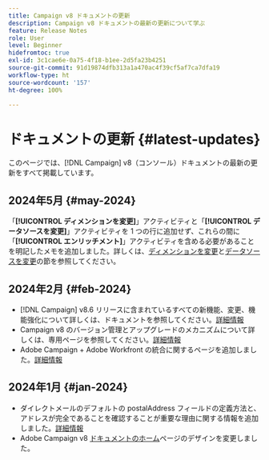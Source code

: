 ```yaml
---
title: Campaign v8 ドキュメントの更新
description: Campaign v8 ドキュメントの最新の更新について学ぶ
feature: Release Notes
role: User
level: Beginner
hidefromtoc: true
exl-id: 3c1cae6e-0a75-4f18-b1ee-2d5fa23b4251
source-git-commit: 91d19874dfb313a1a470ac4f39cf5af7ca7dfa19
workflow-type: ht
source-wordcount: '157'
ht-degree: 100%

---
```


# ドキュメントの更新 {#latest-updates}

このページでは、[!DNL Campaign] v8（コンソール）ドキュメントの最新の更新をすべて掲載しています。

## 2024年5月 {#may-2024}

「**[!UICONTROL ディメンションを変更]**」アクティビティと「**[!UICONTROL データソースを変更]**」アクティビティを 1 つの行に追加せず、これらの間に「**[!UICONTROL エンリッチメント]**」アクティビティを含める必要があることを明記したメモを追加しました。詳しくは、[ディメンションを変更](../../automation/workflow/change-dimension.md)と[データソースを変更](../../automation/workflow/change-data-source.md)の節を参照してください。

## 2024年2月 {#feb-2024}

* [!DNL Campaign] v8.6 リリースに含まれているすべての新機能、変更、機能強化について詳しくは、ドキュメントを参照してください。[詳細情報](release-notes.md)
* Campaign v8 のバージョン管理とアップグレードのメカニズムについて詳しくは、専用ページを参照してください。[詳細情報](upgrades.md)
* Adobe Campaign + Adobe Workfront の統合に関するページを追加しました。[詳細情報](../connect/ac-workfront.md)

## 2024年1月 {#jan-2024}

* ダイレクトメールのデフォルトの postalAddress フィールドの定義方法と、アドレスが完全であることを確認することが重要な理由に関する情報を追加しました。[詳細情報](../send/direct-mail.md)
* Adobe Campaign v8 [ドキュメントのホーム](../campaign-home.md)ページのデザインを変更しました。
